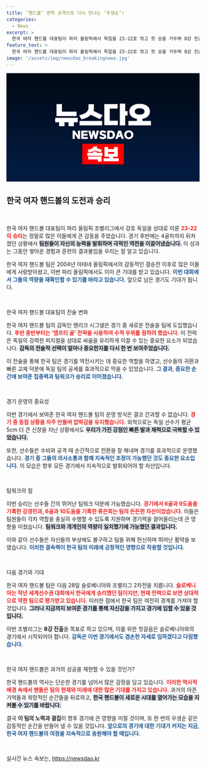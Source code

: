 ```yaml
---
title: ‘핸드볼’ 변칙 공격으로 다시 만나는 ‘우생순’!
categories:
  - News
excerpt: >
  한국 여자 핸드볼 대표팀이 파리 올림픽에서 독일을 23-22로 꺾고 첫 승을 거두며 8강 진출의 희망을 밝혔다. 역전극과 극단 전술로 이룬 쾌거, 다음 경기에서의 도전이 기대된다!
feature_text: >
  한국 여자 핸드볼 대표팀이 파리 올림픽에서 독일을 23-22로 꺾고 첫 승을 거두며 8강 진출의 희망을 밝혔다. 역전극과 극단 전술로 이룬 쾌거, 다음 경기에서의 도전이 기대된다!
image: '/assets/img/newsdao_breakingnews.jpg'
---
```


<p><img src="/assets/img/newsdao_breakingnews.jpg" alt="pcversion 속보" /></p>

<h2 data-ke-size="size26">한국 여자 핸드볼의 도전과 승리</h2>

<p data-ke-size="size16">&nbsp;</p>

<p>한국 여자 핸드볼 대표팀이 파리 올림픽 조별리그에서 강호 독일을 상대로 이룬 <b><span style="color: #ee2323;">23-22의 승리</span></b>는 정말로 많은 이들에게 큰 감동을 주었습니다. 경기 후반에는 4골차까지 뒤처졌던 상황에서 <b><span style="background-color: #21538527;">팀원들이 자신의 능력을 발휘하며 극적인 역전을 이끌어냈습니다.</span></b> 이 성과는 그동안 쌓아온 경험과 훈련의 결과물임을 우리는 잘 알고 있습니다. </p>

<p>한국 여자 핸드볼 팀은 2004년 아테네 올림픽에서의 감동적인 결승전 이후로 많은 이들에게 사랑받아왔고, 이번 파리 올림픽에서도 이미 큰 기대를 받고 있습니다. <b><span style="color: #1a5490;">이번 대회에서 그들의 역량을 재확인할 수 있기를 바라고 있습니다.</span></b> 앞으로 남은 경기도 기대가 됩니다. </p>

<p data-ke-size="size16">&nbsp;</p>

<p>한국 여자 핸드볼 대표팀의 전술 변화</p>

<p>한국 여자 핸드볼 팀의 감독인 헨리크 시그넬은 경기 중 새로운 전술을 팀에 도입했습니다. <b><span style="color: #ee2323;">후반 중반부터는 ‘엠프티 골’ 전략을 사용하여 수적 우위를 점하려 했습니다.</span></b> 이 전략은 독일의 강력한 피지컬을 상대로 싸움을 유리하게 이끌 수 있는 중요한 요소가 되었습니다. <b><span style="background-color: #21538527;"> 감독의 전술적 선택이 얼마나 중요한지를 다시 한 번 보여주었습니다.</span></b> </p>

<p>이 전술을 통해 한국 팀은 경기를 역전시키는 데 중요한 역할을 하였고, 선수들의 귀환과 빠른 교체 덕분에 독일 팀의 공세를 효과적으로 막을 수 있었습니다. <b><span style="color: #1a5490;">그 결과, 중요한 순간에 보여준 집중력과 팀워크가 승리로 이어졌습니다.</span></b></p>

<p data-ke-size="size16">&nbsp;</p>

<p>경기 운영의 중요성</p>

<p>이번 경기에서 보여준 한국 여자 핸드볼 팀의 운영 방식은 결코 간과할 수 없습니다. <b><span style="color: #ee2323;">경기 중 동점 상황을 자주 만들며 압박감을 유지했습니다.</span></b> 외적으로는 독일 선수가 평균 5cm 더 큰 신장을 지닌 상황에서도 <b><span style="background-color: #21538527;">우리가 가진 강점인 빠른 발과 체력으로 극복할 수 있었습니다.</span></b> </p>

<p>또한, 선수들은 수비와 공격 때 순간적으로 전환을 잘 해내며 경기를 효과적으로 운영했습니다. <b><span style="color: #1a5490;">경기 중 그들의 의사소통과 함께 지속적인 조정이 가능했던 것도 중요한 요소입니다.</span></b> 이 모습은 향후 모든 경기에서 지속적으로 발휘되어야 할 자산입니다.</p>

<p data-ke-size="size16">&nbsp;</p>

<p>팀워크의 힘</p>

<p>이번 승리는 선수들 간의 뛰어난 팀워크 덕분에 가능했습니다. <b><span style="color: #ee2323;">경기에서 6골과 9도움을 기록한 강경민과, 6골과 10도움을 기록한 류은희는 팀의 든든한 자산이었습니다.</span></b> 이들은 팀원들이 각자 역할을 충실히 수행할 수 있도록 지원하며 경기력을 끌어올리는데 큰 영향을 미쳤습니다. <b><span style="background-color: #21538527;">팀워크와 개개인의 역량이 일치했기에 가능했던 결과입니다.</span></b></p>

<p>이와 같이 선수들은 자신들의 부상에도 불구하고 팀을 위해 헌신하며 뛰어난 활약을 보였습니다. <b><span style="color: #1a5490;">이러한 결속력이 한국 팀의 미래에 긍정적인 영향으로 작용할 것입니다.</span></b></p>

<p data-ke-size="size16">&nbsp;</p>

<p>다음 경기와 기대</p>

<p>한국 여자 핸드볼 팀은 다음 28일 슬로베니아와 조별리그 2차전을 치릅니다. <b><span style="color: #ee2323;">슬로베니아는 작년 세계선수권 대회에서 한국에게 승리했던 팀이지만, 현재 전력으로 보면 상대적으로 약한 팀으로 평가받고 있습니다.</span></b> 이러한 점에서 한국 팀은 여전히 경계를 가져야 할 것입니다. <b><span style="background-color: #21538527;">그러나 지금까지 보여준 경기를 통해 자신감을 가지고 경기에 임할 수 있을 것입니다.</span></b></p>

<p>이번 조별리그는 <b>8강 진출</b>을 목표로 하고 있으며, 이를 위한 첫걸음은 슬로베니아와의 경기에서 시작되어야 합니다. <b><span style="color: #1a5490;">감독은 이번 경기에서도 겸손한 자세로 임하겠다고 다짐했습니다.</span></b> </p>

<p data-ke-size="size16">&nbsp;</p>

<p>한국 여자 핸드볼은 과거의 성공을 재현할 수 있을 것인가?</p>

<p>한국 핸드볼의 역사는 단순한 경기를 넘어서 많은 감정을 담고 있습니다. <b><span style="color: #ee2323;">이러한 역사적 배경 속에서 팬들은 팀의 현재와 미래에 대한 많은 기대를 가지고 있습니다.</span></b> 과거의 아픈 기억들과 희망적인 순간들을 뒤로하고, <b><span style="background-color: #21538527;">한국 핸드볼이 새로운 시대를 열어가는 모습을 지켜볼 수 있기를 바랍니다.</span></b> </p>

<p>결국 <b>이 팀의 노력과 결집</b>이 향후 경기에 큰 영향을 미칠 것이며, 또 한 번의 우생순 같은 감동적인 순간을 만들어 낼 수 있을 것입니다. <b><span style="color: #1a5490;">앞으로의 경기에 대한 기대가 커지는 지금, 한국 여자 핸드볼의 여정을 지속적으로 응원해야 할 때입니다.</span></b></p>

<p data-ke-size="size16">&nbsp;</p>
실시간 뉴스 속보는, <a href="https://newsdao.kr" rel="dofollow">https://newsdao.kr</a>



